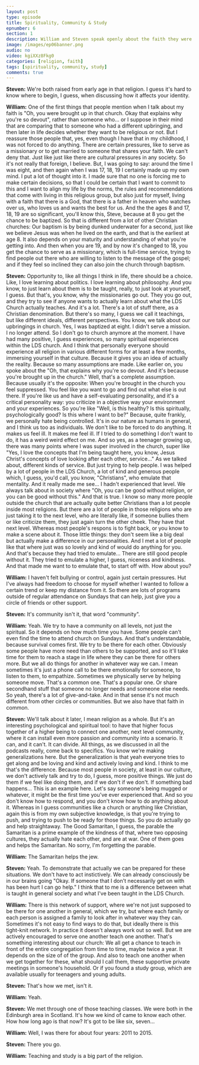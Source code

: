 ```yaml
---
layout: post
type: episode
title: Spirituality, Community & Study
epnumber: 6
section: 1
description: William and Steven speak openly about the faith they were raised in and how they have personally identified with it. Religion can provide inner strength, a sense of belonging and community, a purpose in life, and a path to transcendence.
image: /images/ep06banner.png
audio: no
video: kgiXXz8Fkg0
categories: [religion, faith]
tags: [spirituality, community, study]
comments: true
---
```

<p><b>Steven:</b> We're both raised from early age in that
religion. I guess it's hard to know
where to begin, I guess, when discussing
how it affects your identity.
</p>

<p><b>William:</b> One
of the first things that people mention
when I talk about my faith is "Oh,
you were brought up in that church. Okay
that explains why you're so devout",
rather than someone who... or I suppose in
their mind that are comparing that to
someone who
had a different upbringing, and then
later in life decides whether they want
to be religious or not. But I
reassure those people that, yes, even
though I have that in my childhood, I was
not forced to do anything. There are
certain pressures, like to serve as a
missionary or to get married to someone
that shares your faith. We can't
deny that. Just like just like there are
cultural pressures in any society. So
it's not really that foreign, I believe.
But, I was going to say: around the time I
was eight, and then again when I was 17,
18, 19 I certainly made up my own mind. I
put a lot of thought into it.
I made sure that no one is forcing me to
make certain decisions, so that I could
be certain that I want to commit to this
and I want to align my life by the
norms, the rules and recommendations that
come with living in this religious
group, but also just for myself, living
with a faith that there is a God, that
there is a father in heaven who watches
over us, who loves us and wants the best
for us. And the the ages 8 and 17, 18, 19
are so significant, you'll know this, Steve,
because at 8 you get the chance to be
baptized. So that is different from a lot
of other Christian churches: Our baptism
is by being dunked underwater for a
second, just like we believe Jesus was
when he lived on the earth, and that is
the earliest at age 8. It also depends on
your maturity and understanding of what
you're getting into. And then
when you are 19, and by now it's changed
to 18, you get the chance to serve as a
missionary, which is full-time service,
trying to find people out there who are
willing to listen to the message of the
gospel; and if they feel so
inclined they can also join the church
through baptism.
</p>

<p><b>Steven:</b> Opportunity to,
like all things I think in life, there
should be a choice. Like, I love
learning about politics. I love learning
about philosophy. And you know, to just
learn about them is to be taught, really,
to just look at yourself, I guess. But
that's, you know, why the missionaries go
out. They you go out, and they try to see
if anyone wants to actually learn about
what the LDS Church actually
teaches. And it's a lot. There's a lot
of stuff there, as a
Christian denomination. But there's so
many, I guess we call it teachings,
but like different ideals, different
perspectives. You know, we talk about
our upbringings in church. Yes,
I was baptized at eight. I didn't serve
a mission. I no longer attend. So I don't
go to church anymore at the moment.
I have had many positive, I guess
experiences, so many spiritual
experiences within the LDS church. And
I think that personally everyone
should experience all religion in
various different forms for at
least a few months, immersing yourself
in that culture. Because it gives you an idea of actually the
reality. Because so many assumptions are
made. Like earlier on, you spoke about
the "Oh, that explains
why you're so devout. And it's
because you're brought up in the church."
Well, that's a complete assumption.
Because usually it's the opposite: When
you're brought in the church
you feel suppressed. You feel like you
want to go and find out what else is out
there.
If you're like us and have a
self-evaluating personality, and it's a
critical personality way: you criticize
in a objective way your environment and
your experiences. So you're like "Well, is
this healthy? Is this spiritually,
psychologically good? Is this where I
want to be?" Because, quite frankly, we
personally hate being controlled.
It's in our nature as
humans in general, and I think us
too as individuals. We don't like to be
forced to do anything. It makes us
feel ill. It makes me feel ill. If I
tried to do something I don't want to do,
it has a weird weird effect
on me. And so yes, as a teenager growing
up, there was many points where I was
super involved in the church, super like
"Yes, I love the concepts that I'm being
taught here, you know, Jesus Christ's
concepts of love looking after each
other, service..." As we talked about,
different kinds of service. But just
trying to help people. I was helped by a
lot of people in the LDS Church, a lot of
kind and generous people which, I guess,
you'd call, you know, "Christians", who emulate
that mentality. And it really made me see...
I hadn't experienced that level.
We always talk about in
society where "Oh, you can be good without
religion, or you can be good without this."
And that is true. I know so
many more people outside the
church that are actually quite better
Christians than a lot people inside most
religions. But there are a lot of people
in those religions who are just taking
it to the next level, who are literally
like, if someone bullies them or like
criticize them, they just again turn the
other cheek. They have that next level.
Whereas most people's respons is to fight
back, or you know to make a scene about
it. Those little things: they don't seem
like a big deal but actually make a
difference in our personalities. And I
met a lot of people like that where just
was so lovely and kind of would do
anything for you. And that's because they
had tried to emulate... There are still
good people without it. They tried to
emulate a higher,
I guess, niceness and kindness. And that
made me want to to emulate that, to start off
with. How about you?
</p>

<p><b>William:</b> I haven't felt
bullying or control, again just certain
pressures. Hut I've always had
freedom to choose for myself whether I
wanted to follow a certain trend or keep
my distance from it. So there are lots of
programs outside of regular attendance
on Sundays that can help, just give you a
circle of friends or other support.
</p>

<p><b>Steven:</b> It's
community isn't it, that word "community".
</p>

<p><b>William:</b> Yeah. We try to have a community on
all levels, not just the spiritual. So it
depends on how much time you have. Some
people can't even find the time to
attend church on Sundays. And that's
understandable, because survival comes
first. We try to be there for each
other. Obviously some people have more
need than others to be supported, and so
it'll take time for them to reach a
stage in life where they can be there
for others more. But we all do things for
another in whatever way we can.
I mean sometimes it's just a phone call
to be there emotionally for someone, to
listen to them, to empathize. Sometimes
we physically serve by helping someone
move. That's a common one. That's a
popular one.
Or share secondhand stuff that someone
no longer needs and someone else needs.
So yeah, there's a lot of give-and-take.
And in that sense it's not much
different from other circles or
communities. But we also have that faith
in common.
</p>

<p><b>Steven:</b> We'll talk about it
later, I mean religion
as a whole. But it's an
interesting psychological and spiritual
tool: to have that higher focus together
of a higher being to connect one another,
next level community, where it can
install even more passion and community
into a scenario. It can, and it can't. It can
divide. All things, as we
discussed in all the podcasts really,
come back to specifics. You know we're
making generalizations here. But the
generalization is that yeah everyone
tries to get along and be loving and
kind and actively loving and kind. I
think to me
that's the difference.
Because most people in society, at least in our
culture, we don't actively talk and try
to do, I guess, more positive things. We
just do them if we feel like doing them,
and if we don't if we don't. If something bad happens...
This is an example here. Let's say
someone's being mugged or whatever, it
might be the first time you've ever
experienced that. And so you don't know
how to respond, and you don't know how to do anything
about it.
Whereas
in I guess communities like a
church or anything like
Christian, again this is from my own
subjective knowledge, is that you're
trying to push, and trying to push to be
ready for those things. So you do
actually go and help
straightaway. The
Good Samaritan, I guess, the parable the
Samaritan is a prime example of the kindness of that, where two
opposing cultures, they actually hate
each other, and are at war. One of them goes
and helps the Samaritan. No sorry,
I'm forgetting the parable.
</p>

<p><b>William:</b> The Samaritan helps the jew.
</p>

<p><b>Steven:</b> Yeah.
To demonstrate that actually we can be
prepared for these situations. We don't
have to act instictively. We can already
consciously be in our brains going "Okay.
If someone that I don't necessarily get on
with has been hurt I can go help." I think
that to me is a difference between what is
taught in general society and
what I've been taught in the LDS Church.
</p>

<p><b>William:</b> There is this network of support,
where we're not just supposed to be
there for one another in general, which
we try, but where each family or each
person is assigned a family to look
after
in whatever way they can. Sometimes it's
not easy to find ways to do that, but
ideally there is this tight-knit network.
In practice it doesn't always work out
so well. But we are actively encouraged
to serve one another teach one
another. That's something interesting
about our church: We all get a chance
to teach in front of the entire
congregation from time to time, maybe
twice a year. It depends on the size of
of the group. And also to teach one
another when we get together for these,
what should I call them, these supportive
private meetings in someone's household.
Or if you found a study
group, which are available usually for
teenagers and young adults.
</p>

<p><b>Steven:</b> That's
how we met, isn't it.
</p>

<p><b>William:</b> Yeah.
</p>

<p><b>Steven:</b> We met through one
of those teaching classes. We were both in
the Edinburgh area in Scotland.
It's how we kind of came to know each
other. How
how long ago is that now? It's got to be
like six, seven...
</p>

<p><b>William:</b> Well, I was there for
about four years: 2011 to 2015.
</p>

<p><b>Steven:</b> There you go.
</p>

<p><b>William:</b> Teaching and study is a
big part of the religion.</p>